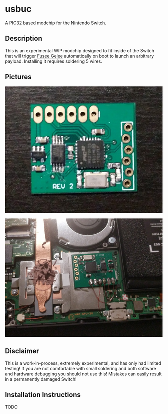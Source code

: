 # usbuc
A PIC32 based modchip for the Nintendo Switch.

## Description
This is an experimental WIP modchip designed to fit inside of the Switch that will trigger [Fusee Gelee](https://github.com/reswitched/fusee-launcher) automatically on boot to launch an arbitrary payload. Installing it requires soldering 5 wires.

## Pictures
![img1](img1.jpg)


![img2](img2.jpg)

## Disclaimer
This is a work-in-process, extremely experimental, and has only had limited testing! If you are not comfortable with small soldering and both software and hardware debugging you should not use this! Mistakes can easily result in a permanently damaged Switch!

## Installation Instructions
TODO

